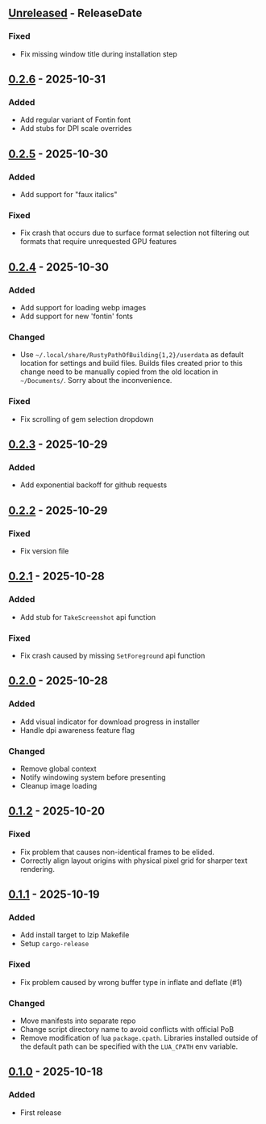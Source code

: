 <!-- next-header -->

## [Unreleased] - ReleaseDate

### Fixed

- Fix missing window title during installation step

## [0.2.6] - 2025-10-31

### Added

- Add regular variant of Fontin font
- Add stubs for DPI scale overrides

## [0.2.5] - 2025-10-30

### Added

- Add support for "faux italics"

### Fixed

- Fix crash that occurs due to surface format selection not filtering out formats that require unrequested GPU features

## [0.2.4] - 2025-10-30

### Added

- Add support for loading webp images
- Add support for new 'fontin' fonts

### Changed

- Use `~/.local/share/RustyPathOfBuilding{1,2}/userdata` as default location for settings and build files. Builds files created prior to this change need to be manually copied from the old location in `~/Documents/`. Sorry about the inconvenience.

### Fixed

- Fix scrolling of gem selection dropdown

## [0.2.3] - 2025-10-29

### Added

- Add exponential backoff for github requests

## [0.2.2] - 2025-10-29

### Fixed

- Fix version file

## [0.2.1] - 2025-10-28

### Added

- Add stub for `TakeScreenshot` api function

### Fixed

- Fix crash caused by missing `SetForeground` api function

## [0.2.0] - 2025-10-28

### Added

- Add visual indicator for download progress in installer
- Handle dpi awareness feature flag

### Changed

- Remove global context
- Notify windowing system before presenting
- Cleanup image loading

## [0.1.2] - 2025-10-20

### Fixed

- Fix problem that causes non-identical frames to be elided.
- Correctly align layout origins with physical pixel grid for sharper text rendering.

## [0.1.1] - 2025-10-19

### Added

- Add install target to lzip Makefile
- Setup `cargo-release`

### Fixed

- Fix problem caused by wrong buffer type in inflate and deflate (#1)

### Changed

- Move manifests into separate repo
- Change script directory name to avoid conflicts with official PoB
- Remove modification of lua `package.cpath`. Libraries installed outside of the default path can be specified with the `LUA_CPATH` env variable.

## [0.1.0] - 2025-10-18

### Added

- First release

<!-- next-url -->

[Unreleased]: https://github.com/meehl/rusty-path-of-building/compare/v0.2.6...HEAD
[0.2.6]: https://github.com/meehl/rusty-path-of-building/compare/v0.2.5...v0.2.6
[0.2.5]: https://github.com/meehl/rusty-path-of-building/compare/v0.2.4...v0.2.5
[0.2.4]: https://github.com/meehl/rusty-path-of-building/compare/v0.2.3...v0.2.4
[0.2.3]: https://github.com/meehl/rusty-path-of-building/compare/v0.2.2...v0.2.3
[0.2.2]: https://github.com/meehl/rusty-path-of-building/compare/v0.2.1...v0.2.2
[0.2.1]: https://github.com/meehl/rusty-path-of-building/compare/v0.2.0...v0.2.1
[0.2.0]: https://github.com/meehl/rusty-path-of-building/compare/v0.1.2...v0.2.0
[0.1.2]: https://github.com/meehl/rusty-path-of-building/compare/v0.1.1...v0.1.2
[0.1.1]: https://github.com/meehl/rusty-path-of-building/compare/v0.1.0...v0.1.1
[0.1.0]: https://github.com/meehl/rusty-path-of-building/releases/tag/v0.1.0
